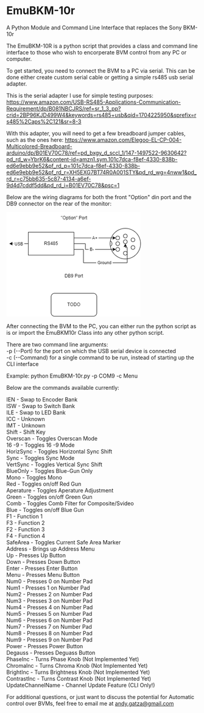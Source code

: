 # EmuBKM-10r
A Python Module and Command Line Interface that replaces the Sony BKM-10r

The EmuBKM-10R is a python script that provides a class and command line interface to those who wish to encorperate BVM control from any PC or computer. 



To get started, you need to connect the BVM to a PC via serial. This can be done either create custom serial cable or getting a simple rs485 usb serial adapter.

This is the serial adapter I use for simple testing purposes: https://www.amazon.com/USB-RS485-Applications-Communication-Requirement/dp/B081NBCJRS/ref=sr_1_3_pp?crid=2BP96KJD499W4&keywords=rs485+usb&qid=1704225950&sprefix=rs485%2Caps%2C121&sr=8-3

With this adapter, you will need to get a few breadboard jumper cables, such as the ones here: https://www.amazon.com/Elegoo-EL-CP-004-Multicolored-Breadboard-arduino/dp/B01EV70C78/ref=pd_bxgy_d_sccl_1/147-1497522-9630642?pd_rd_w=YbrK6&content-id=amzn1.sym.101c7dca-f8ef-4330-838b-ed6e9ebb9e52&pf_rd_p=101c7dca-f8ef-4330-838b-ed6e9ebb9e52&pf_rd_r=XH5EXG7BT74R0A001STY&pd_rd_wg=4nww1&pd_rd_r=c75bb635-5c87-4134-a6ef-9d4d7cddf5dd&pd_rd_i=B01EV70C78&psc=1

Below are the wiring diagrams for both the front "Option" din port and the DB9 connector on the rear of the monitor:

![ScreenShot](WiringDiagram.png)  



After connecting the BVM to the PC, you can either run the python script as is or import the EmuBKM10r Class into any other python script.  

There are two command line arguments:  
-p (--Port) for the port on which the USB serial device is connected  
-c (--Command) for a single command to be run, instead of starting up the CLI interface

Example: python EmuBKM-10r.py -p COM9 -c Menu



Below are the commands available currently:

IEN - Swap to Encoder Bank  
ISW - Swap to Switch Bank  
ILE - Swap to LED Bank  
ICC - Unknown  
IMT - Unknown  
Shift - Shift Key  
Overscan - Toggles Overscan Mode  
16 -9 - Toggles 16 -9 Mode  
HorizSync - Toggles Horizontal Sync Shift  
Sync - Toggles Sync Mode  
VertSync - Toggles Vertical Sync Shift  
BlueOnly - Toggles Blue-Gun Only   
Mono - Toggles Mono  
Red - Toggles on/off Red Gun  
Aperature - Toggles Aperature Adjustment  
Green - Toggles on/off Green Gun  
Comb - Toggles Comb Filter for Composite/Svideo  
Blue - Toggles on/off Blue Gun  
F1 - Function 1  
F3 - Function 2  
F2 - Function 3  
F4 - Function 4  
SafeArea -  Toggles Current Safe Area Marker  
Address - Brings up Address Menu  
Up - Presses Up Button  
Down - Presses Down Button  
Enter - Presses Enter Button  
Menu - Presses Menu Button  
Num0 - Presses 0 on Number Pad  
Num1 - Presses 1 on Number Pad  
Num2 - Presses 2 on Number Pad  
Num3 - Presses 3 on Number Pad  
Num4 - Presses 4 on Number Pad  
Num5 - Presses 5 on Number Pad  
Num6 - Presses 6 on Number Pad  
Num7 - Presses 7 on Number Pad  
Num8 - Presses 8 on Number Pad  
Num9 - Presses 9 on Number Pad  
Power - Presses Power Button  
Degauss - Presses Deguass Button  
PhaseInc - Turns Phase Knob (Not Implemented Yet)  
ChromaInc - Turns Chroma Knob (Not Implemented Yet)  
BrightInc - Turns Brightness Knob (Not Implemented Yet)  
ContrastInc - Turns Contrast Knob (Not Implemented Yet)  
UpdateChannelName - Channel Update Feature (CLI Only!)  



For additional questions, or just want to discuss the potential for Automatic control over BVMs, feel free to email me at andy.gatza@gmail.com

